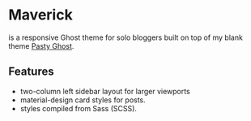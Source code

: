 # Maverick
is a responsive Ghost theme for solo bloggers built on top of my blank theme [Pasty Ghost](https://github.com/barkdoll/pasty-ghost). 

## Features

- two-column left sidebar layout for larger viewports 
- material-design card styles for posts.
- styles compiled from Sass (SCSS).
